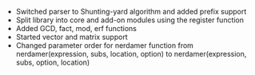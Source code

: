 - Switched parser to Shunting-yard algorithm and added prefix support
- Split library into core and add-on modules using the register function
- Added GCD, fact, mod, erf functions
- Started vector and matrix support
- Changed parameter order for nerdamer function from nerdamer(expression, subs, location, option) to 
  nerdamer(expression, subs, option, location)
